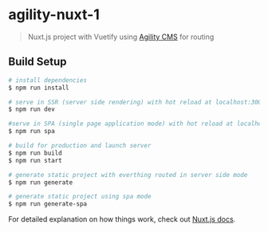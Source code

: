 # agility-nuxt-1

> Nuxt.js project with Vuetify using [Agility CMS](https://agilitycms.com) for routing

## Build Setup

``` bash
# install dependencies
$ npm run install

# serve in SSR (server side rendering) with hot reload at localhost:3000
$ npm run dev

#serve in SPA (single page application mode) with hot reload at localhost:3000
$ npm run spa

# build for production and launch server
$ npm run build
$ npm run start

# generate static project with everthing routed in server side mode
$ npm run generate

# generate static project using spa mode
$ npm run generate-spa
```

For detailed explanation on how things work, check out [Nuxt.js docs](https://nuxtjs.org).
